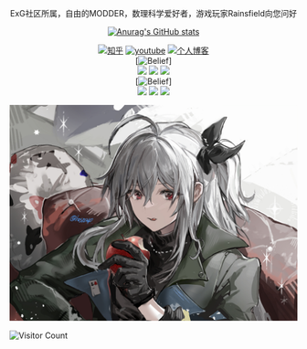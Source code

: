 <div id="title" align=center>

ExG社区所属，自由的MODDER，数理科学爱好者，游戏玩家Rainsfield向您问好

[![Anurag's GitHub stats](https://github-readme-stats.vercel.app/api?username=Mq-b&show_icons=true&theme=tokyonight)](https://space.bilibili.com/13723905)

[![知乎](https://img.shields.io/badge/%E7%9F%A5%E4%B9%8E-Rainsfield-yello)](https://www.zhihu.com/people/rainsfield-sk)
[![youtube](https://img.shields.io/badge/video-Bilibili-red)](https://space.bilibili.com/13723905)
[![个人博客](https://img.shields.io/badge/个人博客-blue)](https://blog.rainsfield.xyz/) 
<br>
[![Belief](https://img.shields.io/badge/信仰-blue)]
<br>
![](https://img.shields.io/badge/Liberty-blue) 
![](https://img.shields.io/badge/Equality-white) 
![](https://img.shields.io/badge/Justice-red)
<br>
[![Belief](https://img.shields.io/badge/爱好-blue)]
<br>
![](https://img.shields.io/badge/拜仁慕尼黑-red)
![](https://img.shields.io/badge/都市天际线-blue)
![](https://img.shields.io/badge/物理学-white)
</div>

![头像](image/头像.jpg)

![Visitor Count](https://profile-counter.glitch.me/tenshi97/count.svg)
